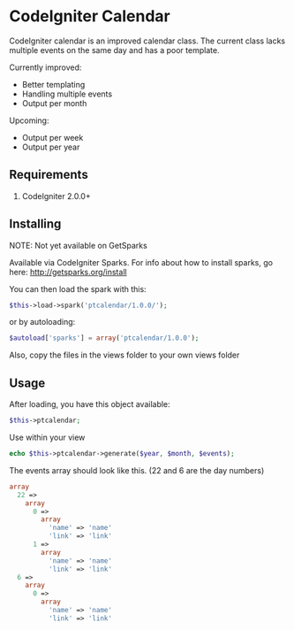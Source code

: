 # CodeIgniter Calendar

CodeIgniter calendar is an improved calendar class. The current class lacks multiple events on the same day and has a poor template.

Currently improved:
- Better templating
- Handling multiple events
- Output per month

Upcoming:
- Output per week
- Output per year

## Requirements
1. CodeIgniter 2.0.0+

## Installing

NOTE: Not yet available on GetSparks

Available via CodeIgniter Sparks. For info about how to install sparks, go here: http://getsparks.org/install

You can then load the spark with this:

```php
$this->load->spark('ptcalendar/1.0.0/');
```

or by autoloading:

```php
$autoload['sparks'] = array('ptcalendar/1.0.0');
```

Also, copy the files in the views folder to your own views folder

## Usage

After loading, you have this object available:

```php
$this->ptcalendar;
```

Use within your view
```php
echo $this->ptcalendar->generate($year, $month, $events);
```

The events array should look like this. (22 and 6 are the day numbers)
```php
array
  22 => 
    array
      0 => 
        array
          'name' => 'name'
          'link' => 'link'
      1 => 
        array
          'name' => 'name'
          'link' => 'link'
  6 => 
    array
      0 => 
        array
          'name' => 'name'
          'link' => 'link'
```
